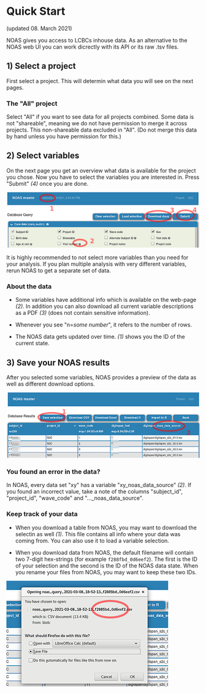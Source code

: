 
# Quick Start
(updated 08. March 2021)

NOAS gives you access to LCBCs inhouse data. As an alternative to the NOAS web UI you can work dicrectly with its API or its raw .tsv files.

## 1) Select a project

First select a project. This will determin what data you will see on the next pages. 

### The "All" project

Select "All" if you want to see data for all projects combined. Some data is not "shareable", meaning we do not have permission to merge it across projects. This non-shareable data excluded in "All". (Do not merge this data by hand unless you have permission for this.)

## 2) Select variables

On the next page you get an overview what data is available for the project you chose. Now you have to select the variables you are interested in. Press "Submit" _(4)_ once you are done.

![select](./img/usage_select.png)

It is highly recommended to not select more variables than you need for your analysis. If you plan multiple analysis with very different variables, rerun NOAS to get a separate set of data.

### About the data

  * Some variables have additional info which is available on the web-page _(2)_. In addition you can also download all current variable descriptions as a PDF _(3)_ (does not contain sensitive information).

  * Whenever you see "n=_some number_", it refers to the number of rows.

  * The NOAS data gets updated over time. _(1)_ shows you the ID of the current state.

## 3) Save your NOAS results

After you selected some variables, NOAS provides a preview of the data as well as different download options.

![results](./img/usage_results.png)

### You found an error in the data?

In NOAS, every data set "xy" has a variable "xy_noas_data_source" _(2)_. If you found an incorrect value, take a note of the columns "subject_id", "project_id", "wave_code" and "..._noas_data_source".

### Keep track of your data

  * When you download a table from NOAS, you may want to download the selectin as well _(1)_. This file contains all info where your data was coming from. You can also use it to load a variable selection.

  * When you download data from NOAS, the default filename will contain two 7-digit hex-strings (for example `f288fbd_0d6eef2`). The first is the ID of your selection and the second is the ID of the NOAS data state. When you rename your files from NOAS, you may want to keep these two IDs.

![queryid](./img/usage_queryid.png)
